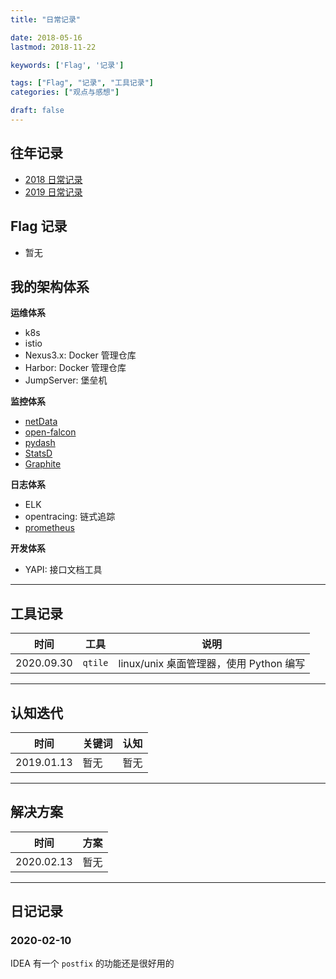 ```yaml
---
title: "日常记录"

date: 2018-05-16
lastmod: 2018-11-22

keywords: ['Flag', '记录']

tags: ["Flag", "记录", "工具记录"]
categories: ["观点与感想"]

draft: false
---
```


## 往年记录

- [2018 日常记录](/post/2018-daily-notes/) 
- [2019 日常记录](/post/2019-daily-notes/) 

## Flag 记录

-  暂无

## 我的架构体系

**运维体系**

- k8s
- istio
- Nexus3.x: Docker 管理仓库
- Harbor: Docker 管理仓库
- JumpServer: 堡垒机

**监控体系**

- [netData](https://github.com/netdata/netdata)
- [open-falcon](https://github.com/open-falcon/falcon-plus)
- [pydash](https://github.com/dgilland/pydash)
- [StatsD](https://github.com/statsd/statsd)
- [Graphite](https://graphite.readthedocs.io/en/latest/)

**日志体系**

- ELK
- opentracing: 链式追踪
- [prometheus](https://github.com/prometheus/prometheus)

**开发体系**

- YAPI: 接口文档工具

---

## 工具记录

| 时间 | 工具 | 说明 |
| --- | --- | --- |
| 2020.09.30 | `qtile` | linux/unix 桌面管理器，使用 Python 编写 |
---

## 认知迭代

| 时间 | 关键词 | 认知 |
| --- | --- | --- |
| 2019.01.13 | 暂无 | 暂无 |
---

## 解决方案

| 时间 |  方案 |
| --- | --- |
| 2020.02.13 | 暂无 | 

---

## 日记记录

### 2020-02-10

IDEA 有一个 `postfix` 的功能还是很好用的

